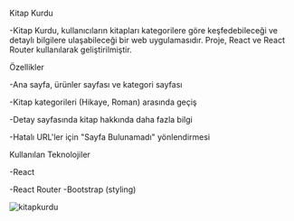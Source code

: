 Kitap Kurdu

-Kitap Kurdu, kullanıcıların kitapları kategorilere göre keşfedebileceği ve detaylı bilgilere ulaşabileceği bir web uygulamasıdır. Proje, React ve React Router kullanılarak geliştirilmiştir.

Özellikler

-Ana sayfa, ürünler sayfası ve kategori sayfası

-Kitap kategorileri (Hikaye, Roman) arasında geçiş

-Detay sayfasında kitap hakkında daha fazla bilgi

-Hatalı URL'ler için "Sayfa Bulunamadı" yönlendirmesi

Kullanılan Teknolojiler

-React

-React Router
-Bootstrap (styling)




![kitapkurdu](https://github.com/user-attachments/assets/47c5a56a-76b8-4093-9e0d-d4379c55b822)

